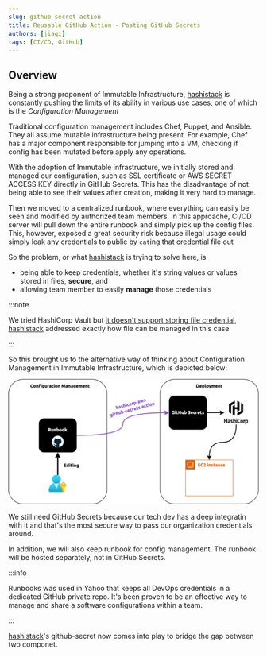 ```yaml
---
slug: github-secret-action
title: Reusable GitHub Action - Posting GitHub Secrets
authors: [jiaqi]
tags: [CI/CD, GitHub]
---
```


Overview
--------

Being a strong proponent of Immutable Infrastructure, [hashistack] is constantly pushing the limits of its ability
in various use cases, one of which is the _Configuration Management_

Traditional configuration management includes Chef, Puppet, and Ansible. They all assume mutable infrastructure being
present. For example, Chef has a major component responsible for jumping into a VM, checking if config has been mutated
before apply any operations.

With the adoption of Immutable infrastructure, we initially stored and managed our configuration, such as SSL
certificate or AWS SECRET ACCESS KEY directly in GitHub Secrets. This has the disadvantage of not being able to see
their values after creation, making it very hard to manage.

Then we moved to a centralized runbook, where everything can easily be seen and modified by authorized team members. In
this approache, CI/CD server will pull down the entire runbook and simply pick up the config files. This, however,
exposed a great security risk because illegal usage could simply leak any credentials to public by `cat`ing that
credential file out

So the problem, or what [hashistack] is trying to solve here, is

- being able to keep credentials, whether it's string values or values stored in files, **secure**, and
- allowing team member to easily **manage** those credentials

:::note

We tried HashiCorp Vault but
[it doesn't support storing file credential](https://discuss.hashicorp.com/t/how-to-store-a-file-content-in-hashicorp-kv-secret-engine-as-value-through-cmd-line-or-script/46895/2),
[hashistack] addressed exactly how file can be managed in this case

:::

So this brought us to the alternative way of thinking about Configuration Management in Immutable Infrastructure, which
is depicted below:

![](github-secret.png)

We still need GitHub Secrets because our tech dev has a deep integratin with it and that's the most secure way to pass
our organization credentials around.

In addition, we will also keep runbook for config management. The runbook will be hosted separately, not in GitHub
Secrets.

:::info

Runbooks was used in Yahoo that keeps all DevOps credentials in a dedicated GitHub private repo. It's been proven to
be an effective way to manage and share a software configurations within a team.

:::

[hashistack]'s github-secret now comes into play to bridge the gap between two componet.

[hashistack]: https://hashistack.org/
